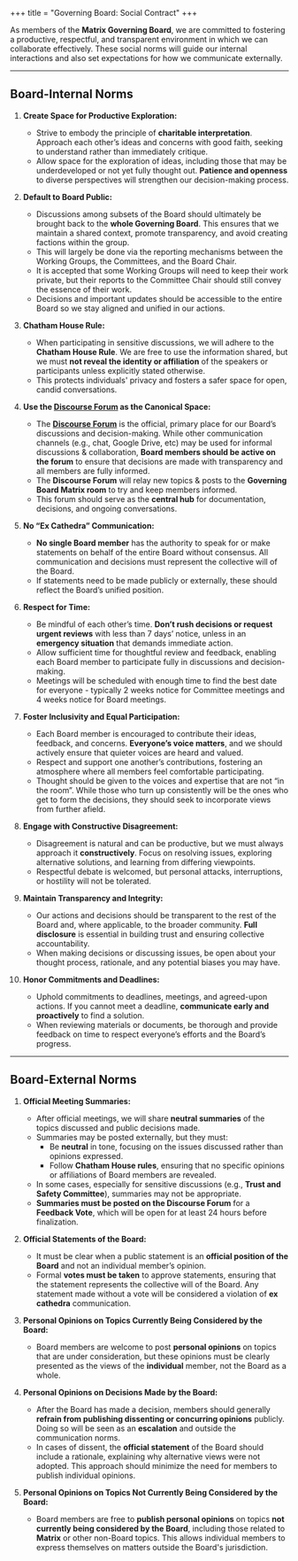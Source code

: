+++
title = "Governing Board: Social Contract"
+++

As members of the **Matrix Governing Board**, we are committed to fostering a
productive, respectful, and transparent environment in which we can collaborate
effectively. These social norms will guide our internal interactions and also
set expectations for how we communicate externally.

---

## **Board-Internal Norms**

1. **Create Space for Productive Exploration:**

   * Strive to embody the principle of **charitable interpretation**. Approach
     each other’s ideas and concerns with good faith, seeking to understand
     rather than immediately critique.  
   * Allow space for the exploration of ideas, including those that may be
     underdeveloped or not yet fully thought out. **Patience and openness** to
     diverse perspectives will strengthen our decision-making process.  

2. **Default to Board Public:**

   * Discussions among subsets of the Board should ultimately be brought back
     to the **whole Governing Board**. This ensures that we maintain a shared
     context, promote transparency, and avoid creating factions within the group.  
   * This will largely be done via the reporting mechanisms between the Working
     Groups, the Committees, and the Board Chair.  
   * It is accepted that some Working Groups will need to keep their work
     private, but their reports to the Committee Chair should still convey the
     essence of their work.  
   * Decisions and important updates should be accessible to the entire Board
     so we stay aligned and unified in our actions.  

3. **Chatham House Rule:**

   * When participating in sensitive discussions, we will adhere to the
     **Chatham House Rule**. We are free to use the information shared, but we
     must **not reveal the identity or affiliation** of the speakers or
     participants unless explicitly stated otherwise.  
   * This protects individuals' privacy and fosters a safer space for open,
     candid conversations.  

4. **Use the [Discourse Forum](https://matrix.discourse.group) as the Canonical Space:**

   * The [**Discourse Forum**](https://matrix.discourse.group) is the official,
     primary place for our Board’s discussions and decision-making. While other
     communication channels (e.g., chat, Google Drive, etc) may be used for informal
     discussions & collaboration, **Board members should be active on the forum** to
     ensure that decisions are made with transparency and all members are fully informed.
   * The **Discourse Forum** will relay new topics & posts to the **Governing
     Board Matrix room** to try and keep members informed.  
   * This forum should serve as the **central hub** for documentation,
     decisions, and ongoing conversations.  

5. **No “Ex Cathedra” Communication:**

   * **No single Board member** has the authority to speak for or make
     statements on behalf of the entire Board without consensus. All
     communication and decisions must represent the collective will of the Board.  
   * If statements need to be made publicly or externally, these should reflect
     the Board’s unified position.  

6. **Respect for Time:**

   * Be mindful of each other’s time. **Don’t rush decisions or request urgent
     reviews** with less than 7 days’ notice, unless in an **emergency
     situation** that demands immediate action.  
   * Allow sufficient time for thoughtful review and feedback, enabling each
     Board member to participate fully in discussions and decision-making.  
   * Meetings will be scheduled with enough time to find the best date for
     everyone \- typically 2 weeks notice for Committee meetings and 4 weeks
     notice for Board meetings.  

7. **Foster Inclusivity and Equal Participation:**

   * Each Board member is encouraged to contribute their ideas, feedback, and
     concerns. **Everyone’s voice matters**, and we should actively ensure that
     quieter voices are heard and valued.  
   * Respect and support one another’s contributions, fostering an atmosphere
     where all members feel comfortable participating.  
   * Thought should be given to the voices and expertise that are not “in the
     room”. While those who turn up consistently will be the ones who get to
     form the decisions, they should seek to incorporate views from further afield.  

8. **Engage with Constructive Disagreement:**

   * Disagreement is natural and can be productive, but we must always approach
     it **constructively**. Focus on resolving issues, exploring alternative
     solutions, and learning from differing viewpoints.  
   * Respectful debate is welcomed, but personal attacks, interruptions, or
     hostility will not be tolerated.  

9. **Maintain Transparency and Integrity:**

   * Our actions and decisions should be transparent to the rest of the Board
     and, where applicable, to the broader community. **Full disclosure** is
     essential in building trust and ensuring collective accountability.  
   * When making decisions or discussing issues, be open about your thought
     process, rationale, and any potential biases you may have.  

10. **Honor Commitments and Deadlines:**

    * Uphold commitments to deadlines, meetings, and agreed-upon actions. If
      you cannot meet a deadline, **communicate early and proactively** to find
      a solution.  
    * When reviewing materials or documents, be thorough and provide feedback
      on time to respect everyone’s efforts and the Board’s progress.

---

## **Board-External Norms**

1. **Official Meeting Summaries:**

   * After official meetings, we will share **neutral summaries** of the topics
     discussed and public decisions made.  
   * Summaries may be posted externally, but they must:  
     * Be **neutral** in tone, focusing on the issues discussed rather than
       opinions expressed.  
     * Follow **Chatham House rules**, ensuring that no specific opinions or
       affiliations of Board members are revealed.  
   * In some cases, especially for sensitive discussions (e.g., **Trust and
     Safety Committee**), summaries may not be appropriate.  
   * **Summaries must be posted on the Discourse Forum** for a **Feedback
     Vote**, which will be open for at least 24 hours before finalization.  

2. **Official Statements of the Board:**

   * It must be clear when a public statement is an **official position of the
     Board** and not an individual member’s opinion.  
   * Formal **votes must be taken** to approve statements, ensuring that the
     statement represents the collective will of the Board. Any statement made
     without a vote will be considered a violation of **ex cathedra** communication.  

3. **Personal Opinions on Topics Currently Being Considered by the Board:**

   * Board members are welcome to post **personal opinions** on topics that are
     under consideration, but these opinions must be clearly presented as the
     views of the **individual** member, not the Board as a whole.  

4. **Personal Opinions on Decisions Made by the Board:**

   * After the Board has made a decision, members should generally **refrain
     from publishing dissenting or concurring opinions** publicly. Doing so
     will be seen as an **escalation** and outside the communication norms.  
   * In cases of dissent, the **official statement** of the Board should
     include a rationale, explaining why alternative views were not adopted.
     This approach should minimize the need for members to publish individual
     opinions.  

5. **Personal Opinions on Topics Not Currently Being Considered by the Board:**

   * Board members are free to **publish personal opinions** on topics **not
     currently being considered by the Board**, including those related to
     **Matrix** or other non-Board topics. This allows individual members to express
     themselves on matters outside the Board's jurisdiction.

